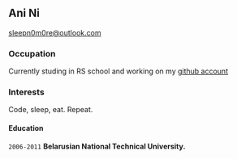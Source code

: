 ## Ani Ni
sleepn0m0re@outlook.com

### Occupation

Currently studing in RS school and working on my [github account](https://github.com/sleepn0m0re)

### Interests

Code, sleep, eat. Repeat.

#### Education

`2006-2011`
__Belarusian National Technical University.__